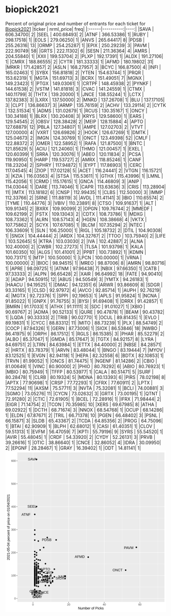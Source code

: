 # biopick2021
Percent of original price and number of entrants for each ticket for [Biopick2021](https://twitter.com/hashtag/Biopick2021)
|ticker | nrml_price| freq|
|:------|----------:|----:|
|SAVA   |  606.34700|    2|
|SEEL   |  400.68493|    2|
|ATNF   |  366.53386|    1|
|RUBY   |  298.17518|    1|
|EOLS   |  279.06250|    1|
|ANVS   |  265.64417|    8|
|PDSB   |  255.26316|   13|
|ORMP   |  254.25287|    1|
|EPIX   |  250.29239|    3|
|PAVM   |  222.90749|   58|
|GRTS   |  222.11302|    6|
|SESN   |  211.36364|    4|
|AMRS   |  204.55840|    1|
|XXII   |  199.53704|    2|
|PLXP   |  192.17391|    1|
|ALDX   |  191.27106|    1|
|CMRX   |  188.86555|    2|
|CYTR   |  181.33333|    1|
|AFMD   |  180.19802|   31|
|MRKR   |  171.42857|    2|
|ASLN   |  168.27957|    3|
|BCYC   |  166.87500|    4|
|INFI   |  165.02463|    1|
|SYBX   |  156.81818|    2|
|YTEN   |  154.63744|    1|
|PRQR   |  153.62319|    1|
|MGTA   |  151.69713|    3|
|BCRX   |  151.49051|    7|
|MGNX   |  149.23423|    1|
|PTGX   |  149.03061|    1|
|CRTPF  |  148.45938|    2|
|PYNKF  |  144.61538|    2|
|VSTM   |  141.81818|    3|
|CVAC   |  141.24559|    1|
|CTMX   |  140.11799|    3|
|THTX   |  139.20000|    1|
|JNCE   |  138.55244|    1|
|LCTX   |  137.82383|    3|
|LXRX   |  137.50000|    2|
|MNKD   |  137.26708|    1|
|BLU    |  137.17105|    3|
|CLPT   |  136.86637|    3|
|ARMP   |  135.76159|    2|
|ACHV   |  133.29114|    2|
|CYTK   |  132.51534|    1|
|ADMS   |  131.02679|    1|
|RCUS   |  130.35167|    1|
|ONCY   |  130.34188|    1|
|BLRX   |  130.20408|    3|
|KRYS   |  129.58600|    1|
|EARS   |  129.54545|    2|
|OBSV   |  128.38428|    2|
|MEIP   |  128.15884|    4|
|APTO   |  127.68879|   12|
|PBLA   |  127.34807|    1|
|AMPE   |  127.02703|    2|
|VTVT   |  127.00000|    4|
|VXRT   |  126.69826|    2|
|HOOK   |  126.67269|    1|
|DMTK   |  125.04673|    2|
|IMGN   |  124.30769|    1|
|ONCT   |  123.49398|   52|
|CMLF   |  122.88372|    2|
|OMER   |  122.58952|    1|
|RAFA   |  121.87500|    1|
|BNTC   |  121.85629|    5|
|ACIU   |  121.24060|    1|
|THMO   |  121.00457|    1|
|EXEL   |  120.60399|    1|
|SRRA   |  120.30076|    1|
|ABEO   |  120.11834|    2|
|PCSA   |  119.90950|    1|
|HARP   |  119.53727|    2|
|AMRX   |  118.85246|    1|
|CANF   |  118.23204|    2|
|SPHRY  |  117.94872|    1|
|EYPT   |  117.86903|    1|
|CERC   |  117.04545|    4|
|ZIOP   |  117.02128|    5|
|ACET   |  116.24441|    2|
|VTGN   |  116.15721|    3|
|KZIA   |  116.03563|    4|
|STSA   |  115.53611|    1|
|GTHX   |  115.43996|    1|
|LMNL   |  115.42056|    1|
|CRMD   |  115.17615|    1|
|GNCA   |  114.46809|    3|
|ANIP   |  114.03044|    1|
|DARE   |  113.74046|    1|
|CAPR   |  113.63636|    3|
|CRIS   |  113.28904|   11|
|IMTX   |  113.18182|    6|
|CNSP   |  112.99435|    1|
|CLBS   |  112.50000|    3|
|IMMP   |  112.33766|    2|
|SRNE   |  111.88119|    3|
|AVDL   |  111.41141|    3|
|IBIO   |  110.65574|    2|
|TYME   |  110.44776|    3|
|VBIV   |  110.23891|    8|
|CTSO   |  109.91637|    1|
|ALT    |  109.91345|    2|
|BXRX   |  109.90099|    2|
|OPGN   |  109.76744|    2|
|MMEDF  |  109.62199|    2|
|FSTX   |  109.13043|    2|
|CDTX   |  108.73786|    1|
|MDXG   |  108.73362|    1|
|ALRN   |  108.57143|    4|
|HGEN   |  108.38668|    4|
|VKTX   |  107.75862|    2|
|SCYX   |  107.67085|    1|
|BLCM   |  107.35294|    2|
|NTEC   |  106.33609|    1|
|SLN    |  106.25000|    1|
|RIGL   |  105.18732|    2|
|DTIL   |  104.90308|    1|
|SNGX   |  104.44444|    2|
|ARDX   |  104.32767|    2|
|TTOO   |  103.75940|    2|
|LIFE   |  103.52645|    5|
|KTRA   |  103.03030|    2|
|IVA    |  102.42887|    2|
|ALNA   |  102.40000|    2|
|CWBR   |  102.27273|    1|
|TLSA   |  101.93798|    1|
|KALA   |  101.60350|   10|
|ALGS   |  101.41001|    2|
|PPBT   |  100.73892|    1|
|KDMN   |  100.73171|    1|
|MTP    |  100.50000|    1|
|LPCN   |  100.00000|    1|
|VRNA   |  100.00000|    2|
|BIOC   |   98.94515|    1|
|MREO   |   98.87006|    8|
|AMRN   |   98.80716|    1|
|APRE   |   98.09725|    1|
|ATNM   |   97.96438|    7|
|NBIX   |   97.66350|    1|
|CATB   |   97.33333|    2|
|ALPN   |   96.65428|    2|
|XAIR   |   96.64992|   18|
|FATE   |   94.90410|    3|
|ADAP   |   94.50915|   12|
|ABUS   |   94.50549|    3|
|YMTX   |   94.26183|    1|
|HAACU  |   94.19525|    1|
|DMAC   |   94.12351|    6|
|ARWR   |   93.86609|    8|
|SDGR   |   93.33165|    1|
|CLSD   |   92.97972|    4|
|AVCO   |   92.85714|    1|
|AUPH   |   92.76219|    4|
|MGTX   |   92.72376|    1|
|SPPI   |   92.19653|    1|
|APLS   |   91.95824|    1|
|NCNA   |   91.85022|    1|
|GNPX   |   91.76755|    3|
|BYSI   |   91.69408|    1|
|DRRX   |   91.42857|    1|
|BMRN   |   91.17033|    1|
|ATHX   |   91.11111|    3|
|SDC    |   91.01027|    1|
|XBIO   |   90.69767|    2|
|ADMA   |   90.52133|    1|
|QURE   |   90.47878|    1|
|BEAM   |   90.43782|    1|
|LQDA   |   90.33333|    2|
|TRIB   |   90.02770|    1|
|OCUL   |   89.81435|    1|
|EVLO   |   89.19831|    1|
|CYCC   |   88.83312|   11|
|MITO   |   88.73239|    1|
|PLX    |   88.54749|    2|
|COCP   |   87.94326|    1|
|GERN   |   87.73006|    1|
|SIOX   |   86.53846|   18|
|NWBO   |   86.41975|    9|
|ORPH   |   86.17512|    1|
|RGLS   |   86.15385|    3|
|PHAR   |   85.52279|    2|
|ALBO   |   85.37047|    1|
|GMDA   |   85.17647|    3|
|TGTX   |   84.92157|    8|
|LYRA   |   84.69751|    2|
|LTRN   |   84.63984|    1|
|ETTX   |   84.40000|    2|
|NBSE   |   84.28571|    2|
|HRTX   |   83.78379|    1|
|ARVN   |   83.48044|    1|
|BNGO   |   83.19444|    7|
|MYOV   |   83.12525|    1|
|EVGN   |   82.94118|    1|
|HEPA   |   82.32558|    6|
|BDTX   |   82.10853|    1|
|TRVN   |   81.99052|    1|
|ONCS   |   81.74475|    1|
|NGENF  |   81.14286|    2|
|CBIO   |   81.00649|    1|
|VINC   |   80.90000|    2|
|PHIO   |   80.78292|    6|
|ABIO   |   80.76923|    1|
|MBIO   |   80.75949|    1|
|TFFP   |   80.53977|    1|
|CALA   |   80.51471|    5|
|SURF   |   80.28478|    1|
|CLRB   |   80.19324|    5|
|MDNA   |   80.13393|    6|
|PIRS   |   78.02198|    8|
|APTX   |   77.90698|    1|
|CRSP   |   77.72293|    1|
|CFRX   |   77.60911|    2|
|LPTX   |   77.52294|   11|
|AXSM   |   75.57711|    3|
|NVTA   |   75.32081|    1|
|BCLI   |   74.00881|    3|
|SGMO   |   73.05276|   11|
|CYCN   |   73.02632|    3|
|GRTX   |   73.00195|    1|
|QTNT   |   72.91280|    2|
|CTIC   |   72.61905|    1|
|BCEL   |   72.28916|    1|
|IFRX   |   71.98444|    2|
|EIGR   |   71.14754|    2|
|TCON   |   70.35985|   10|
|XERS   |   69.67985|    8|
|ATHA   |   69.02922|    1|
|DCTH   |   68.71674|    3|
|NNOX   |   68.54768|    1|
|OCUP   |   68.14286|    1|
|ELDN   |   67.87671|    2|
|TRIL   |   66.71378|   10|
|PGEN   |   66.48402|    3|
|PSNL   |   66.15871|    3|
|SLDB   |   65.43367|    2|
|TCDA   |   64.85356|    2|
|PROG   |   64.75096|    1|
|BTAI   |   62.90909|    1|
|BLPH   |   62.68012|    1|
|CASI   |   61.40351|    1|
|CLOV   |   59.51313|    1|
|EVFM   |   56.47059|    7|
|KPTI   |   55.79196|    9|
|SYRS   |   55.54520|    1|
|AVIR   |   55.48045|    1|
|CRDF   |   54.33920|    2|
|CYDY   |   52.26131|    3|
|PRVB   |   39.26616|    1|
|OTIC   |   38.86640|    1|
|CNCE   |   32.86052|    4|
|IDRA   |   30.09950|    2|
|EPGNF  |   28.28467|    1|
|GRAY   |   16.39402|    1|
|ODT    |   14.81141|    1|
![retvspicks](biopicks.png?raw=true)
